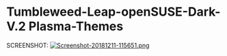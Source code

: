 # Tumbleweed-Leap-openSUSE-Dark-V.2 Plasma-Themes

SCREENSHOT:
[![Screenshot-20181211-115651.png](https://i.postimg.cc/SQZ5jc0T/Screenshot-20181211-115651.png)](https://postimg.cc/G9yz58mG)
